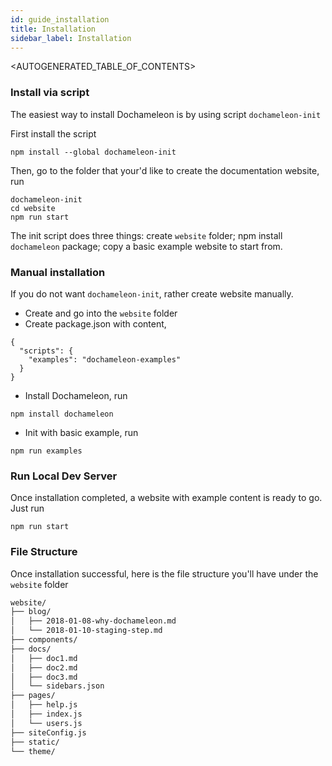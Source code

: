 ```yaml
---
id: guide_installation
title: Installation
sidebar_label: Installation
---
```


<AUTOGENERATED_TABLE_OF_CONTENTS>

### Install via script

The easiest way to install Dochameleon is by using script `dochameleon-init`

First install the script

```
npm install --global dochameleon-init
```

Then, go to the folder that your'd like to create the documentation website, run

```
dochameleon-init
cd website
npm run start
```

The init script does three things: create `website` folder; npm install `dochameleon` package; copy a basic example website to start from.


### Manual installation

If you do not want `dochameleon-init`, rather create website manually.

- Create and go into the `website` folder
- Create package.json with content,
```
{
  "scripts": {
    "examples": "dochameleon-examples"
  }
}
```
- Install Dochameleon, run
```
npm install dochameleon
```

- Init with basic example, run
```
npm run examples
```

### Run Local Dev Server

Once installation completed, a website with example content is ready to go. Just run

```
npm run start
```

### File Structure

Once installation successful, here is the file structure you'll have under the `website` folder

```bash
website/
├── blog/
│   ├── 2018-01-08-why-dochameleon.md
│   └── 2018-01-10-staging-step.md
├── components/
├── docs/
│   ├── doc1.md
│   ├── doc2.md
│   ├── doc3.md
│   └── sidebars.json
├── pages/
│   ├── help.js
│   ├── index.js
│   └── users.js
├── siteConfig.js
├── static/
└── theme/
```

